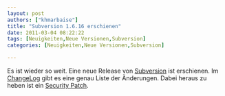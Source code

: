```yaml
---
layout: post
authors: ["khmarbaise"]
title: "Subversion 1.6.16 erschienen"
date: 2011-03-04 08:22:22
tags: [Neuigkeiten,Neue Versionen,Subversion]
categories: [Neuigkeiten,Neue Versionen,Subversion]

---
```

Es ist wieder so weit. Eine neue Release von <a href="http://subversion.apache.org">Subversion</a> ist erschienen. Im <a href="http://svn.apache.org/repos/asf/subversion/tags/1.6.16/CHANGES">ChangeLog</a> gibt es eine genau Liste der Änderungen. Dabei heraus zu heben ist ein <a href="http://subversion.apache.org/security/CVE-2011-0715-advisory.txt">Security Patch</a>.

